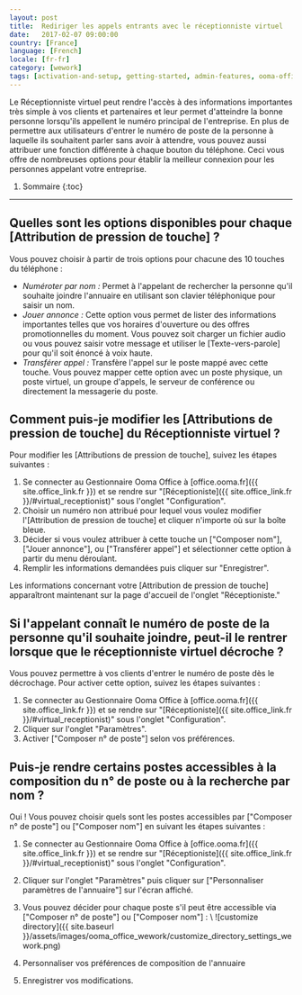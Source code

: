 ```yaml
---
layout: post
title:  Rediriger les appels entrants avec le réceptionniste virtuel
date:   2017-02-07 09:00:00
country: [France]
language: [French]
locale: [fr-fr]
category: [wework]
tags: [activation-and-setup, getting-started, admin-features, ooma-office-manager, calling, wework]
---
```


Le Réceptionniste virtuel peut rendre l'accès à des informations importantes très simple à vos clients et partenaires et leur permet d'atteindre la bonne personne lorsqu'ils appellent le numéro principal de l'entreprise. En plus de permettre aux utilisateurs d'entrer le numéro de poste de la personne à laquelle ils souhaitent parler sans avoir à attendre, vous pouvez aussi attribuer une fonction différente à chaque bouton du téléphone. Ceci vous offre de nombreuses options pour établir la meilleur connexion pour les personnes appelant votre entreprise.

1. Sommaire
{:toc}
* * *

## Quelles sont les options disponibles pour chaque [Attribution de pression de touche] ?

Vous pouvez choisir à partir de trois options pour chacune des 10 touches du téléphone :

* *Numéroter par nom :* Permet à l'appelant de rechercher la personne qu'il souhaite joindre l'annuaire en utilisant son clavier téléphonique pour saisir un nom.
* *Jouer annonce :* Cette option vous permet de lister des informations importantes telles que vos horaires d'ouverture ou des offres promotionnelles du moment. Vous pouvez soit charger un fichier audio ou vous pouvez saisir votre message et utiliser le [Texte-vers-parole] pour qu'il soit énoncé à voix haute.
* *Transférer appel :* Transfère l'appel sur le poste mappé avec cette touche. Vous pouvez mapper cette option avec un poste physique, un poste virtuel, un groupe d'appels, le serveur de conférence ou directement la messagerie du poste.

## Comment puis-je modifier les [Attributions de pression de touche] du Réceptionniste virtuel ?

Pour modifier les [Attributions de pression de touche], suivez les étapes suivantes :

1. Se connecter au Gestionnaire Ooma Office à [office.ooma.fr]({{ site.office_link.fr }}) et se rendre sur "[Réceptioniste]({{ site.office_link.fr }}/#virtual_receptionist)" sous l'onglet "Configuration".
2. Choisir un numéro non attribué pour lequel vous voulez modifier l'[Attribution de pression de touche] et cliquer n'importe où sur la boîte bleue.
3. Décider si vous voulez attribuer à cette touche un ["Composer nom"], ["Jouer annonce"], ou ["Transférer appel"] et sélectionner cette option à partir du menu déroulant.
4. Remplir les informations demandées puis cliquer sur "Enregistrer".

Les informations concernant votre [Attribution de pression de touche] apparaîtront maintenant sur la page d'accueil de l'onglet "Réceptioniste."

## Si l'appelant connaît le numéro de poste de la personne qu'il souhaite joindre, peut-il le rentrer lorsque que le réceptionniste virtuel décroche ?

Vous pouvez permettre à vos clients d'entrer le numéro de poste dès le décrochage. Pour activer cette option, suivez les étapes suivantes :

1. Se connecter au Gestionnaire Ooma Office à [office.ooma.fr]({{ site.office_link.fr }}) et se rendre sur "[Réceptioniste]({{ site.office_link.fr }}/#virtual_receptionist)" sous l'onglet "Configuration".
2. Cliquer sur l'onglet "Paramètres".
3. Activer ["Composer n° de poste"] selon vos préférences.

## Puis-je rendre certains postes accessibles à la composition du n° de poste ou à la recherche par nom ?

Oui ! Vous pouvez choisir quels sont les postes accessibles par ["Composer n° de poste"] ou ["Composer nom"] en suivant les étapes suivantes :

1. Se connecter au Gestionnaire Ooma Office à [office.ooma.fr]({{ site.office_link.fr }}) et se rendre sur "[Réceptioniste]({{ site.office_link.fr }}/#virtual_receptionist)" sous l'onglet "Configuration".
2. Cliquer sur l'onglet "Paramètres" puis cliquer sur ["Personnaliser paramètres de l'annuaire"] sur l'écran affiché.
3. Vous pouvez décider pour chaque poste s'il peut être accessible via ["Composer n° de poste"] ou ["Composer nom"] : \\
   ![customize directory]({{ site.baseurl }}/assets/images/ooma_office_wework/customize_directory_settings_wework.png)

4. Personnaliser vos préférences de composition de l'annuaire
5. Enregistrer vos modifications.